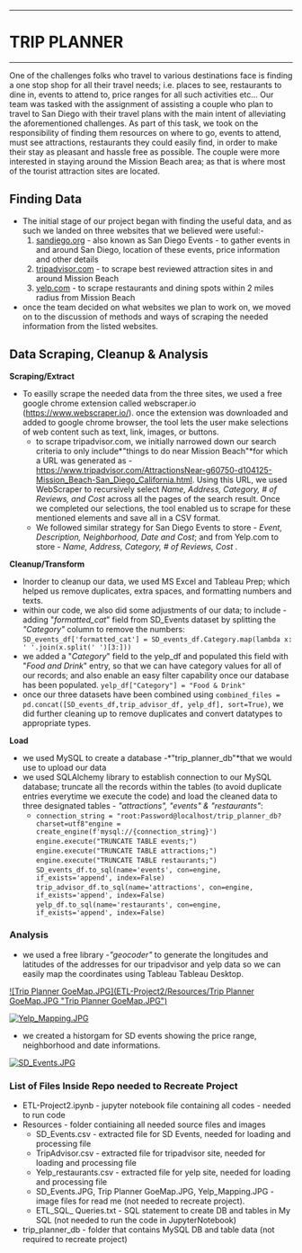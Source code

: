 ------------

# **TRIP PLANNER**

------------
One of the challenges folks who travel to various destinations face is finding a one stop shop for all their travel needs; i.e. places to see, restaurants to dine in, events to attend to, price ranges for all such activities etc...
Our team was tasked with the assignment of assisting a couple who plan to travel to San Diego with their travel plans with the main intent of alleviating the aforementioned challenges. As part of this task, we took on the responsibility of finding them resources on where to go, events to attend, must see attractions, restaurants they could easily find, in order to make their stay as pleasant and hassle free as possible. The couple were more interested in staying around the Mission Beach area; as that is where most of the tourist attraction sites are located.
## Finding Data
- The initial stage of our project began with finding the useful data, and as such we landed on three websites that we believed were useful:-
	1. [sandiego.org](http://sandiego.org "sandiego.org") - also known as San Diego Events - to gather events in and around San Diego, location of these events, price information and other details
	1.  [tripadvisor.com](http://tripadvisor.com "tripadvisor.com")  - to scrape best reviewed attraction sites in and around Mission Beach
	1.  [yelp.com](http://yelp.com "yelp.com") - to scrape restaurants and dining spots within 2 miles radius from Mission Beach
- once the team decided on what websites we plan to work on, we moved on to the discussion of methods and ways of scraping the needed information from the listed websites.

## Data Scraping, Cleanup & Analysis

**Scraping/Extract**
- To easilly scrape the needed data from the three sites, we used a free google chrome extension called webscraper.io (https://www.webscraper.io/). once the extension was downloaded and added to google chrome browser, the tool lets the user make selections of web content such as text, link, images, or buttons.
   - to scrape tripadvisor.com, we initially narrowed down our search criteria to only include*"things to do near Mission Beach"*for which a URL was generated as - https://www.tripadvisor.com/AttractionsNear-g60750-d104125-Mission_Beach-San_Diego_California.html. Using this URL, we used WebScraper to recursively select *Name, Address, Category, # of Reviews, and Cost* across all the pages of the search result. Once we completed our selections, the tool enabled us to scrape for these mentioned elements and save all in a CSV format.
   - We followed similar strategy for San Diego Events to store - *Event, Description, Neighborhood, Date and Cost*; and from Yelp.com to store - *Name, Address, Category, # of Reviews, Cost* .

**Cleanup/Transform**
- Inorder to cleanup our data, we used MS Excel and Tableau Prep; which helped us remove duplicates, extra spaces, and formatting numbers and texts.
- within our code, we also did some adjustments of our data; to include - adding "*formatted_cat*" field from SD_Events dataset by splitting the *"Category"*  column to remove the numbers:
	`SD_events_df['formatted_cat'] = SD_events_df.Category.map(lambda x: ' '.join(x.split(' ')[3:]))`
- we added a "*Category*" field to the yelp_df and populated this field with "*Food and Drink*" entry, so that we can have category values for all of our records; and also enable an easy filter capability once our database has been populated.
`yelp_df["Category"] = "Food & Drink"`
- once our three datasets have been combined using `combined_files = pd.concat([SD_events_df,trip_advisor_df, yelp_df], sort=True)`, we did further cleaning up to remove duplicates and convert datatypes to appropriate types.

**Load**
- we used MySQL to create a database -*"trip_planner_db"*that we would use to upload our data
- we used SQLAlchemy library to establish connection to our MySQL database; truncate all the records within the tables (to avoid duplicate entries everytime we execute the code) and load the cleaned data to three designated tables - *"attractions", "events" & "restaurants"*:
     - `connection_string = "root:Password@localhost/trip_planner_db?charset=utf8"engine = create_engine(f'mysql://{connection_string}')`
`engine.execute("TRUNCATE TABLE events;")`
`engine.execute("TRUNCATE TABLE attractions;")`
`engine.execute("TRUNCATE TABLE restaurants;")`
`SD_events_df.to_sql(name='events', con=engine, if_exists='append', index=False)`
`trip_advisor_df.to_sql(name='attractions', con=engine, if_exists='append', index=False)`
`yelp_df.to_sql(name='restaurants', con=engine, if_exists='append', index=False)`

### Analysis
- we used a free library -*"geocoder"* to generate the longitudes and latitudes of the addresses for our tripadvisor and yelp data so we can easily map the coordinates using Tableau Tableau Desktop.

[![Trip Planner GoeMap.JPG](ETL-Project2/Resources/Trip Planner GoeMap.JPG "Trip Planner GoeMap.JPG")](http://github.com/cschurter/ETL-Project2/blob/master/Resources/Trip%20Planner%20GoeMap.JPG "Trip Planner GoeMap.JPG")

[![Yelp_Mapping.JPG](ETL-Project2/Resources/Yelp_Mapping.JPG "Yelp_Mapping.JPG")](http://github.com/cschurter/ETL-Project2/blob/master/Resources/Yelp_Mapping.JPG "Yelp_Mapping.JPG")

- we created a historgam for SD events showing the price range, neighborhood and date informations.

[![SD_Events.JPG](ETL-Project2/Resources/SD_Events.JPG "SD_Events.JPG")](http://github.com/cschurter/ETL-Project2/blob/master/Resources/SD_Events.JPG "SD_Events.JPG")

### List of Files Inside Repo needed to Recreate Project
- ETL-Project2.ipynb - jupyter notebook file containing all codes - needed to run code
- Resources - folder contiaining all needed source files and images
     - SD_Events.csv - extracted file for SD Events, needed for loading and processing file
	 - TripAdvisor.csv - extracted file for tripadvisor site, needed for loading and processing file
	 - Yelp_restaurants.csv - extracted file for yelp site, needed for loading and processing file
	 - SD_Events.JPG, Trip Planner GoeMap.JPG, Yelp_Mapping.JPG - image files for read me (not needed to recreate project).
	 - ETL_SQL_ Queries.txt - SQL statement to create DB and tables in My SQL (not needed to run the code in JupyterNotebook)
- trip_planner_db - folder that contains MySQL DB and table data (not required to recreate project)
